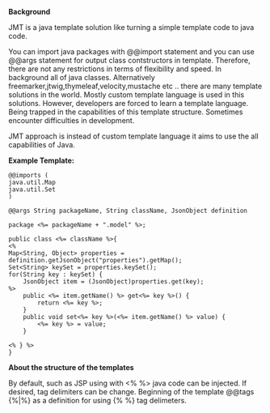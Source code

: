 **Background**

JMT is a java template solution like turning a simple template code to java code.

You can import java packages with @@import statement and you can use @@args statement for output class contstructors in template.
Therefore, there are not any restrictions in terms of flexibility and speed. In background all of java classes.
Alternatively freemarker,jtwig,thymeleaf,velocity,mustache etc .. there are many template solutions in the world.
Mostly custom template language is used in this solutions.
However, developers are forced to learn a template language. Being trapped in the capabilities of this template structure. Sometimes encounter difficulties in development.

JMT approach is instead of custom template language it aims to use the all capabilities of Java.

**Example Template:**

    @@imports (
    java.util.Map
    java.util.Set
    )
    
    @@args String packageName, String className, JsonObject definition
    
    package <%= packageName + ".model" %>;
    
    public class <%= className %>{
    <%
    Map<String, Object> properties = definition.getJsonObject("properties").getMap();
    Set<String> keySet = properties.keySet();
    for(String key : keySet) {
    	JsonObject item = (JsonObject)properties.get(key);
    %>
    	public <%= item.getName() %> get<%= key %>() {
    		return <%= key %>;
    	}
    	public void set<%= key %>(<%= item.getName() %> value) {
    		<%= key %> = value;
    	}
    	
    <% } %>
    }

**About the structure of the templates**

By default, such as JSP using with <% %> java code can be injected. If desired, tag delimiters can be change. Beginning of the template @@tags {%|%} as a definition for using {% %} tag delimeters.
